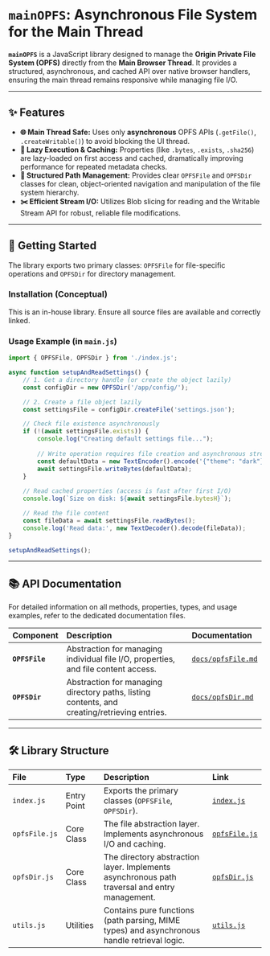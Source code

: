 # `mainOPFS`: Asynchronous File System for the Main Thread

**`mainOPFS`** is a JavaScript library designed to manage the **Origin Private File System (OPFS)** directly from the **Main Browser Thread**. It provides a structured, asynchronous, and cached API over native browser handlers, ensuring the main thread remains responsive while managing file I/O.

---

## ✨ Features

* **🌐 Main Thread Safe:** Uses only **asynchronous** OPFS APIs (`.getFile()`, `.createWritable()`) to avoid blocking the UI thread.
* **🧠 Lazy Execution & Caching:** Properties (like `.bytes`, `.exists`, `.sha256`) are lazy-loaded on first access and cached, dramatically improving performance for repeated metadata checks.
* **📂 Structured Path Management:** Provides clear `OPFSFile` and `OPFSDir` classes for clean, object-oriented navigation and manipulation of the file system hierarchy.
* **✂️ Efficient Stream I/O:** Utilizes Blob slicing for reading and the Writable Stream API for robust, reliable file modifications.

---

## 🚀 Getting Started

The library exports two primary classes: `OPFSFile` for file-specific operations and `OPFSDir` for directory management.

### Installation (Conceptual)

This is an in-house library. Ensure all source files are available and correctly linked.

### Usage Example (in `main.js`)

```javascript
import { OPFSFile, OPFSDir } from './index.js';

async function setupAndReadSettings() {
    // 1. Get a directory handle (or create the object lazily)
    const configDir = new OPFSDir('/app/config/');

    // 2. Create a file object lazily
    const settingsFile = configDir.createFile('settings.json');

    // Check file existence asynchronously
    if (!(await settingsFile.exists)) {
        console.log("Creating default settings file...");
        
        // Write operation requires file creation and asynchronous stream processing
        const defaultData = new TextEncoder().encode('{"theme": "dark"}');
        await settingsFile.writeBytes(defaultData);
    }
    
    // Read cached properties (access is fast after first I/O)
    console.log(`Size on disk: ${await settingsFile.bytesH}`);

    // Read the file content
    const fileData = await settingsFile.readBytes();
    console.log('Read data:', new TextDecoder().decode(fileData));
}

setupAndReadSettings();
````

-----

## 📚 API Documentation

For detailed information on all methods, properties, types, and usage examples, refer to the dedicated documentation files.

| Component | Description | Documentation |
| :--- | :--- | :--- |
| **`OPFSFile`** | Abstraction for managing individual file I/O, properties, and file content access. | [`docs/opfsFile.md`](https://www.google.com/search?q=docs/opfsFile.md) |
| **`OPFSDir`** | Abstraction for managing directory paths, listing contents, and creating/retrieving entries. | [`docs/opfsDir.md`](https://www.google.com/search?q=docs/opfsDir.md) |

-----

## 🛠️ Library Structure

| File | Type | Description | Link |
| :--- | :--- | :--- | :--- |
| `index.js` | Entry Point | Exports the primary classes (`OPFSFile`, `OPFSDir`). | [`index.js`](https://www.google.com/search?q=index.js) |
| `opfsFile.js` | Core Class | The file abstraction layer. Implements asynchronous I/O and caching. | [`opfsFile.js`](https://www.google.com/search?q=opfsFile.js) |
| `opfsDir.js` | Core Class | The directory abstraction layer. Implements asynchronous path traversal and entry management. | [`opfsDir.js`](https://www.google.com/search?q=opfsDir.js) |
| `utils.js` | Utilities | Contains pure functions (path parsing, MIME types) and asynchronous handle retrieval logic. | [`utils.js`](https://www.google.com/search?q=utils.js) |
